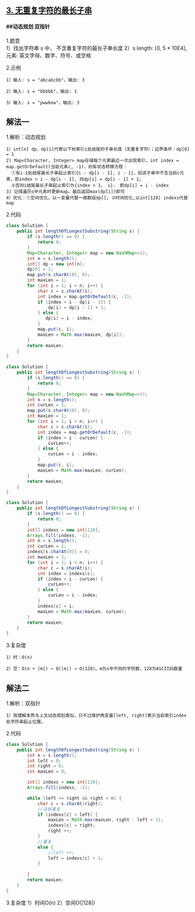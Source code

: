 ## [3. 无重复字符的最长子串](https://leetcode.cn/problems/longest-substring-without-repeating-characters/description/)
#### ##动态规划 双指针

1.题意    
    1）找出字符串 s 中， 不含重复字符的最长子串长度
    2）s.length: [0, 5 * 10E4],  元素: 英文字母、数字、符号、或空格

2.示例

    1）输入: s = "abcabcbb"，输出: 3 

    2）输入: s = "bbbbb"，输出: 1

    3）输入: s = "pwwkew"，输出: 3
    
## 解法一
1.解析：动态规划

    1）int[n] dp，dp[i]代表以下标索引i处结尾的子串长度（无重复字符）；边界条件：dp[0] = 1
    2) Map<Character, Integer> map存储每个元素最近一次出现索引，int index = map.getOrDefault(当前元素c, -1)，则有状态转移方程：
      ①有i-1处结尾最长子串起止索引{i - dp[i - 1], i - 1}，如该子串中不含当前c元素，即index < i - dp[i - 1], 则dp[i] = dp[i - 1] + 1;
      ②否则i结尾最长子串起止索引为{index + 1， i}， 即dp[i] = i - index
    3) 记得遍历s中元素时更新map。最后返回max(dp[i])即可
    4）优化：①空间优化，以一变量代替一维数组dp[]; ②时间优化,以int[128] indexs代替map
    
2.代码  
```java
class Solution {
    public int lengthOfLongestSubstring(String s) {
        if (s.length() == 0) {
            return 0;
        }
        Map<Character, Integer> map = new HashMap<>();
        int n = s.length();
        int[] dp = new int[n];
        dp[0] = 1;
        map.put(s.charAt(0), 0);
        int maxLen = 1;
        for (int i = 1; i < n; i++) {
            char c = s.charAt(i);
            int index = map.getOrDefault(c, -1);
            if (index < i - dp[i - 1]) {
                dp[i] = dp[i - 1] + 1;
            } else {
               dp[i] = i - index;
            }
            map.put(c, i);
            maxLen = Math.max(maxLen, dp[i]);
        }
        return maxLen;
    }
}
```

```java
class Solution {
    public int lengthOfLongestSubstring(String s) {
        if (s.length() == 0) {
            return 0;
        }
        Map<Character, Integer> map = new HashMap<>();
        int n = s.length();
        int curLen = 1;
        map.put(s.charAt(0), 0);
        int maxLen = 1;
        for (int i = 1; i < n; i++) {
            char c = s.charAt(i);
            int index = map.getOrDefault(c, -1);
            if (index < i - curLen) {
                curLen++;
            } else {
                curLen = i - index;
            }
            map.put(c, i);
            maxLen = Math.max(maxLen, curLen);
        }
        return maxLen;
    }
}
```

```java
class Solution {
    public int lengthOfLongestSubstring(String s) {
        if (s.length() == 0) {
            return 0;
        }
        int[] indexs = new int[128];
        Arrays.fill(indexs, -1);
        int n = s.length();
        int curLen = 1;
        indexs[s.charAt(0)] = 0;
        int maxLen = 1;
        for (int i = 1; i < n; i++) {
            char c = s.charAt(i);
            int index = indexs[c];
            if (index < i - curLen) {
                curLen++;
            } else {
                curLen = i - index;
            }
            indexs[c] = i;
            maxLen = Math.max(maxLen, curLen);
        }
        return maxLen;
    }
}
```
3.复杂度

    1）时：O(n)

    2）空：O(n + |m|) → O(|m|) → O(128)。m为s中不同的字符数，128为ASCII码数量

## 解法二
1.解析：双指针

    1）我理解本质与上文动态规划类似，只不过维护两变量[left, right]表示当前索引index处字符串起止位置。
2.代码
```java
class Solution {
    public int lengthOfLongestSubstring(String s) {
        int n = s.length();
        int left = 0;
        int right = 0;
        int maxLen = 0;

        int[] indexs = new int[128];
        Arrays.fill(indexs, -1);

        while (left <= right && right < n) {
            char c = s.charAt(right);
            //没有重复
            if (indexs[c] < left) {
                maxLen = Math.max(maxLen, right - left + 1);              
                indexs[c] = right;
                right ++;                
            }
            //重复
            else {
                //left ++;
                left = indexs[c] + 1;
            }
        
        }
        return maxLen;
    }
}
```
3.复杂度
 1）时间O(n)
 2）空间O(|128|)
